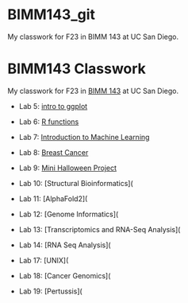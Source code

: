 # BIMM143_git
My classwork for F23 in BIMM 143 at UC San Diego. 

# BIMM143 Classwork

My classwork for F23 in [BIMM 143](https://bioboot.github.io/bimm143_F23/) at UC San Diego. 

- Lab 5: [intro to ggplot](https://github.com/ZainubDarsot/BIMM143_git/blob/main/class05/class05.md)

- Lab 6: [R functions](https://github.com/ZainubDarsot/BIMM143_git/blob/main/Class06/Class06.md)


- Lab 7: [Introduction to Machine Learning](https://github.com/ZainubDarsot/BIMM143_git/blob/main/class07/class07lab.md) 

- Lab 8: [Breast Cancer](https://github.com/ZainubDarsot/BIMM143_git/blob/main/Class_08/Mini-Lab.pdf)

- Lab 9: [Mini Halloween Project]()

- Lab 10: [Structural Bioinformatics](

- Lab 11: [AlphaFold2](

- Lab 12: [Genome Informatics](

- Lab 13: [Transcriptomics and RNA-Seq Analysis](

- Lab 14: [RNA Seq Analysis](

- Lab 17: [UNIX](

- Lab 18: [Cancer Genomics](

- Lab 19: [Pertussis](
